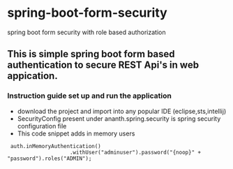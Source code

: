 # spring-boot-form-security
spring boot form security with role based authorization

## This is simple spring boot form based authentication to secure REST Api's in web appication.

### Instruction guide set up and run the application
* download the project and import into any popular IDE (eclipse,sts,intellij)
* SecurityConfig present under ananth.spring.security is spring security configuration file
* This code snippet adds in memory users
```
 auth.inMemoryAuthentication()
                    .withUser("adminuser").password("{noop}" + "password").roles("ADMIN");
                   
````
